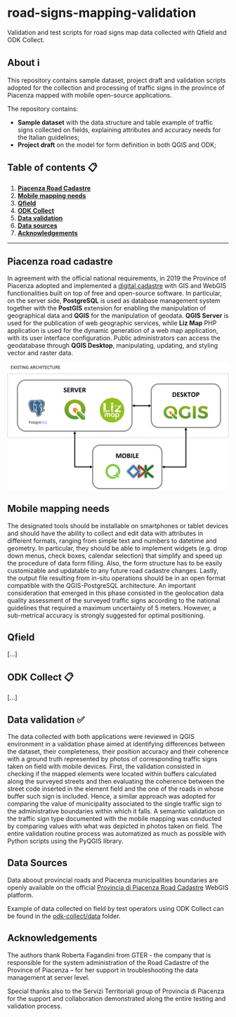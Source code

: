  # road-signs-mapping-validation

Validation and test scripts for road signs map data collected with Qfield and ODK Collect.

## **About** ℹ

This repository contains sample dataset, project draft and validation scripts adopted for the collection and processing of traffic signs in the province of Piacenza mapped with mobile open-source applications.

The repository contains:

* **Sample dataset** with the data structure and table example of traffic signs collected on fields, explaining attributes and accuracy needs for the Italian guidelines;
* **Project draft** on the model for form definition in both QGIS and ODK;

## **Table of contents** 📋

1. **[Piacenza Road Cadastre](#piacenza-road-cadastre)**
2. **[Mobile mapping needs](#mobile-mapping-needs)**
3. **[Qfield](#qfield)**
4. **[ODK Collect](#odk-collect-📋)**
5. **[Data validation](#data-validation-✅)**
6. **[Data sources](#data-sources)**
7. **[Acknowledgements](#acknowledgements)**

------------------------

## **Piacenza road cadastre**

In agreement with the official national requirements, in 2019 the Province of Piacenza adopted and implemented a [digital cadastre](https://catastostrade.provincia.pc.it/lizmap/lizmap/www/index.php/view/map/?repository=progettipubblici&project=catasto_strade_pub) with GIS and WebGIS functionalities built on top of free and open-source software. In particular, on the server side, **PostgreSQL** is used as database management system together with the **PostGIS** extension for enabling the manipulation of geographical data and **QGIS** for the manipulation of geodata. **QGIS Server** is used for the publication of web geographic services, while **Liz Map** PHP application is used for the dynamic generation of a web map application, with its user interface configuration. Public administrators can access the geodatabase through **QGIS Desktop**, manipulating, updating, and styling vector and raster data.

![Existing WebGIS Architecutre](./img/architecture-schema.png)

## **Mobile mapping needs**

The designated tools should be installable on smartphones or tablet devices and should have the ability to collect and edit data with attributes in different formats, ranging from simple text and numbers to datetime and geometry. In particular, they should be able to implement widgets (e.g. drop down menus, check boxes, calendar selection) that simplify and speed up the procedure of data form filling. Also, the form structure has to be easily customizable and updatable to any future road cadastre changes. Lastly, the output file resulting from in-situ operations should be in an open format compatible with the QGIS-PostgreSQL architecture. An important consideration that emerged in this phase consisted in the geolocation data quality assessment of the surveyed traffic signs according to the national guidelines that required a maximum uncertainty of 5 meters. However, a sub-metrical accuracy is strongly suggested for optimal positioning.

## **Qfield**


[...]

## **ODK Collect** 📋

[...]

## **Data validation** ✅

The data collected with both applications were reviewed in QGIS environment in a validation phase aimed at identifying differences between the dataset, their completeness, their position accuracy and their coherence with a ground truth represented by photos of corresponding traffic signs taken on field with mobile devices. First, the validation consisted in checking if the mapped elements were located within buffers calculated along the surveyed streets and then evaluating the coherence between the street code inserted in the element field and the one of the roads in whose buffer such sign is included. Hence, a similar approach was  adopted for comparing the value of municipality associated to the single traffic sign to the administrative boundaries within which it falls. A semantic validation on the traffic sign type documented with the mobile mapping was conducted by comparing values with what was depicted in photos taken on field. The entire validation routine process was automatized as much as possible with Python scripts using the PyQGIS library.

## **Data Sources**

Data aboout provincial roads and Piacenza municipalities boundaries are openly available on the official [Provincia di Piacenza Road Cadastre](https://catastostrade.provincia.pc.it/lizmap/lizmap/www/index.php/view/map/?repository=progettipubblici&project=catasto_strade_pub) WebGIS platform.

Example of data collected on field by test operators using ODK Collect can be found in the [odk-collect/data](https://github.com/labmgf-polimi/road-cadastre-traffic-signs/tree/main/odk-collect) folder.

## **Acknowledgements**

The authors thank Roberta Fagandini from GTER - the company that is responsible for the system administration of the Road Cadastre of the Province of Piacenza – for her support in troubleshooting the data management at server level.

Special thanks also to the Servizi Territoriali group of Provincia di Piacenza for the support and collaboration demonstrated along the entire testing and validation process.